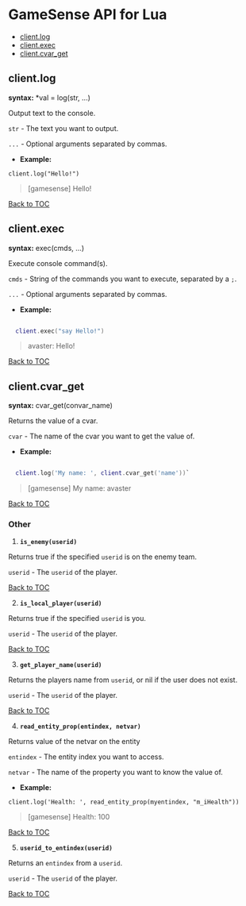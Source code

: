GameSense API for Lua
=====================

* [client.log](#clientlog)
* [client.exec](#clientexec)
* [client.cvar_get](#clientcvar_get)

client.log
----------
**syntax:** *val = log(str, ...)

Output text to the console.

`str` - The text you want to output.

`...` - Optional arguments separated by commas.

* **Example:**
    
`client.log("Hello!")`
        
>[gamesense] Hello!

[Back to TOC](#gamesense-api-for-lua)

client.exec
-----------
**syntax:** exec(cmds, ...)

Execute console command(s).

`cmds` - String of the commands you want to execute, separated by a `;`.

`...` - Optional arguments separated by commas.

* **Example:**

```lua

  client.exec("say Hello!")
```

>avaster: Hello!

[Back to TOC](#gamesense-api-for-lua)

client.cvar_get
---------------
**syntax:** cvar_get(convar_name)

Returns the value of a cvar.

`cvar` - The name of the cvar you want to get the value of.

* **Example:**

```lua

  client.log('My name: ', client.cvar_get('name'))`
```

>[gamesense] My name: avaster

[Back to TOC](#gamesense-api-for-lua)

### Other

1. **`is_enemy(userid)`**

Returns true if the specified `userid` is on the enemy team.

`userid` - The `userid` of the player.

[Back to TOC](#gamesense-api-for-lua)

2. **`is_local_player(userid)`**

Returns true if the specified `userid` is you.

`userid` - The `userid` of the player.

[Back to TOC](#gamesense-api-for-lua)

3. **`get_player_name(userid)`**

Returns the players name from `userid`, or nil if the user does not exist.

`userid` - The `userid` of the player.

[Back to TOC](#gamesense-api-for-lua)

4. **`read_entity_prop(entindex, netvar)`**

Returns value of the netvar on the entity

`entindex` - The entity index you want to access.

`netvar` - The name of the property you want to know the value of.

* **Example:**

`client.log('Health: ', read_entity_prop(myentindex, "m_iHealth"))`

>[gamesense] Health: 100 

[Back to TOC](#gamesense-api-for-lua)

5. **`userid_to_entindex(userid)`**

Returns an `entindex` from a `userid`.

`userid` - The `userid` of the player.

[Back to TOC](#gamesense-api-for-lua)

